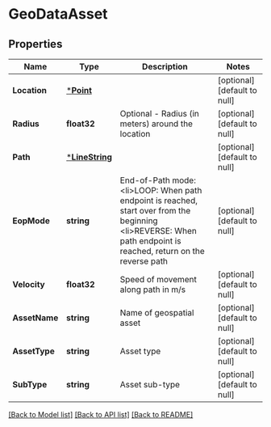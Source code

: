 # GeoDataAsset

## Properties
Name | Type | Description | Notes
------------ | ------------- | ------------- | -------------
**Location** | [***Point**](Point.md) |  | [optional] [default to null]
**Radius** | **float32** | Optional - Radius (in meters) around the location | [optional] [default to null]
**Path** | [***LineString**](LineString.md) |  | [optional] [default to null]
**EopMode** | **string** | End-of-Path mode: &lt;li&gt;LOOP: When path endpoint is reached, start over from the beginning &lt;li&gt;REVERSE: When path endpoint is reached, return on the reverse path | [optional] [default to null]
**Velocity** | **float32** | Speed of movement along path in m/s | [optional] [default to null]
**AssetName** | **string** | Name of geospatial asset | [optional] [default to null]
**AssetType** | **string** | Asset type | [optional] [default to null]
**SubType** | **string** | Asset sub-type | [optional] [default to null]

[[Back to Model list]](../README.md#documentation-for-models) [[Back to API list]](../README.md#documentation-for-api-endpoints) [[Back to README]](../README.md)


